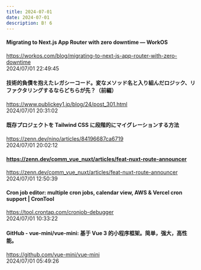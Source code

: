 ```yaml
---
title: 2024-07-01
date: 2024-07-01
description: B! 6
---
```


#### Migrating to Next.js App Router with zero downtime — WorkOS
https://workos.com/blog/migrating-to-next-js-app-router-with-zero-downtime<br>
2024/07/01 22:49:45<br>


#### 技術的負債を抱えたレガシーコード。変なメソッド名と入り組んだロジック、リファクタリングするならどちらが先？（前編）
https://www.publickey1.jp/blog/24/post_301.html<br>
2024/07/01 20:31:02<br>


#### 既存プロジェクトを Tailwind CSS に段階的にマイグレーションする方法
https://zenn.dev/nino/articles/84196687ca6719<br>
2024/07/01 20:02:12<br>


#### https://zenn.dev/comm_vue_nuxt/articles/feat-nuxt-route-announcer
https://zenn.dev/comm_vue_nuxt/articles/feat-nuxt-route-announcer<br>
2024/07/01 12:50:39<br>


#### Cron job editor: multiple cron jobs, calendar view, AWS & Vercel cron support | CronTool
https://tool.crontap.com/cronjob-debugger<br>
2024/07/01 10:33:22<br>


#### GitHub - vue-mini/vue-mini: 基于 Vue 3 的小程序框架。简单，强大，高性能。
https://github.com/vue-mini/vue-mini<br>
2024/07/01 05:49:26<br>


